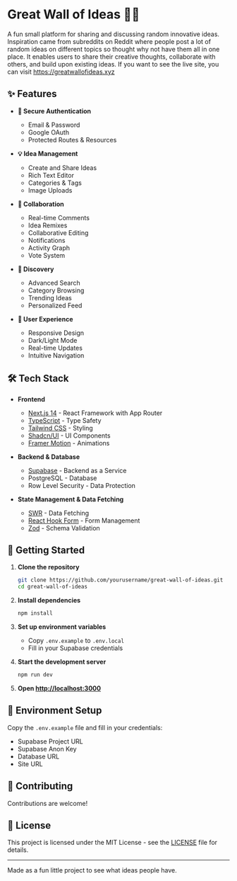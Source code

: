 # Great Wall of Ideas 🧱💡

A fun small platform for sharing and discussing random innovative ideas. Inspiration came from subreddits on Reddit where people post a lot of random ideas on different topics so thought why not have them all in one place. It enables users to share their creative thoughts, collaborate with others, and build upon existing ideas. If you want to see the live site, you can visit https://greatwallofideas.xyz

## ✨ Features

- **🔐 Secure Authentication**
  - Email & Password
  - Google OAuth
  - Protected Routes & Resources

- **💡 Idea Management**
  - Create and Share Ideas
  - Rich Text Editor
  - Categories & Tags
  - Image Uploads

- **👥 Collaboration**
  - Real-time Comments
  - Idea Remixes
  - Collaborative Editing
  - Notifications
  - Activity Graph
  - Vote System

- **🎯 Discovery**
  - Advanced Search
  - Category Browsing
  - Trending Ideas
  - Personalized Feed

- **📱 User Experience**
  - Responsive Design
  - Dark/Light Mode
  - Real-time Updates
  - Intuitive Navigation

## 🛠️ Tech Stack

- **Frontend**
  - [Next.js 14](https://nextjs.org/) - React Framework with App Router
  - [TypeScript](https://www.typescriptlang.org/) - Type Safety
  - [Tailwind CSS](https://tailwindcss.com/) - Styling
  - [Shadcn/UI](https://ui.shadcn.com/) - UI Components
  - [Framer Motion](https://www.framer.com/motion/) - Animations

- **Backend & Database**
  - [Supabase](https://supabase.com/) - Backend as a Service
  - PostgreSQL - Database
  - Row Level Security - Data Protection

- **State Management & Data Fetching**
  - [SWR](https://swr.vercel.app/) - Data Fetching
  - [React Hook Form](https://react-hook-form.com/) - Form Management
  - [Zod](https://zod.dev/) - Schema Validation

## 🚀 Getting Started

1. **Clone the repository**
   ```bash
   git clone https://github.com/yourusername/great-wall-of-ideas.git
   cd great-wall-of-ideas
   ```

2. **Install dependencies**
   ```bash
   npm install
   ```

3. **Set up environment variables**
   - Copy `.env.example` to `.env.local`
   - Fill in your Supabase credentials

4. **Start the development server**
   ```bash
   npm run dev
   ```

5. **Open [http://localhost:3000](http://localhost:3000)**

## 🔧 Environment Setup

Copy the `.env.example` file and fill in your credentials:
- Supabase Project URL
- Supabase Anon Key
- Database URL
- Site URL

## 🤝 Contributing

Contributions are welcome!

## 📝 License

This project is licensed under the MIT License - see the [LICENSE](LICENSE) file for details.

---

Made as a fun little project to see what ideas people have.
